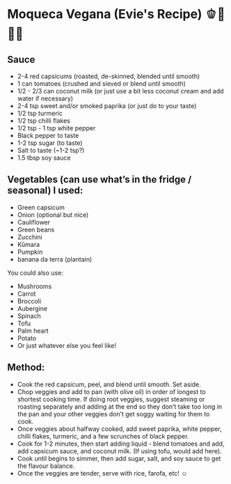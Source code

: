 # Moqueca Vegana (Evie's Recipe) 🫑🍅🥥🍠

## Sauce
- 2-4 red capsicums (roasted, de-skinned, blended until smooth)
- 1 can tomatoes (crushed and sieved or blend until smooth)
- 1/2 - 2/3 can coconut milk (or just use a bit less coconut cream and add
  water if necessary)
- 2-4 tsp sweet and/or smoked paprika (or just do to your taste)
- 1/2 tsp turmeric
- 1/2 tsp chilli flakes
- 1/2 tsp - 1 tsp white pepper
- Black pepper to taste
- 1-2 tsp sugar (to taste)
- Salt to taste (~1-2 tsp?)
- 1.5 tbsp soy sauce

## Vegetables (can use what’s in the fridge / seasonal) I used:
- Green capsicum
- Onion (optional but nice)
- Cauliflower
- Green beans
- Zucchini
- Kūmara
- Pumpkin
- banana da terra (plantain)

You could also use:

- Mushrooms
- Carrot
- Broccoli
- Aubergine
- Spinach
- Tofu
- Palm heart
- Potato
- Or just whatever else you feel like!

## Method:

- Cook the red capsicum, peel, and blend until smooth. Set aside.
- Chop veggies and add to pan (with olive oil) in order of longest to shortest
  cooking time. If doing root veggies, suggest steaming or roasting separately
  and adding at the end so they don’t take too long in the pan and your other
  veggies don’t get soggy waiting for them to cook.
- Once veggies about halfway cooked, add sweet paprika, white pepper, chilli
  flakes, turmeric, and a few scrunches of black pepper.
- Cook for 1-2 minutes, then start adding liquid - blend tomatoes and add, add
  capsicum sauce, and coconut milk. (If using tofu, would add here).
- Cook until begins to simmer, then add sugar, salt, and soy sauce to get the
  flavour balance.
- Once the veggies are tender, serve with rice, farofa, etc! ☺️
